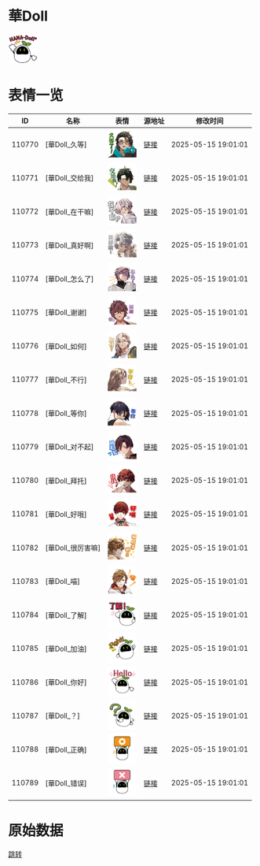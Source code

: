 # 華Doll

<img src="./cover.png" height="60" alt="cover" />

# 表情一览

|ID|名称|表情|源地址|修改时间|
|----|----|----|----|----|
|110770|[華Doll_久等]|<img src="./pic/110770_%5B華Doll_久等%5D.png" height="60" alt="久等"/>|[链接](https://i0.hdslb.com/bfs/garb/183f0765a679d9d51455820831aac61e06ebab5e.png)|2025-05-15 19:01:01|
|110771|[華Doll_交给我]|<img src="./pic/110771_%5B華Doll_交给我%5D.png" height="60" alt="交给我"/>|[链接](https://i0.hdslb.com/bfs/garb/101587dad53804c354863ef3632d16541b686cf8.png)|2025-05-15 19:01:01|
|110772|[華Doll_在干嘛]|<img src="./pic/110772_%5B華Doll_在干嘛%5D.png" height="60" alt="在干嘛"/>|[链接](https://i0.hdslb.com/bfs/garb/0624294d0c72f2b6ec6b31bdc0f6eb2bc91776e9.png)|2025-05-15 19:01:01|
|110773|[華Doll_真好啊]|<img src="./pic/110773_%5B華Doll_真好啊%5D.png" height="60" alt="真好啊"/>|[链接](https://i0.hdslb.com/bfs/garb/35477ac8b72d0e39237283d3d1e689a46a17ad18.png)|2025-05-15 19:01:01|
|110774|[華Doll_怎么了]|<img src="./pic/110774_%5B華Doll_怎么了%5D.png" height="60" alt="怎么了"/>|[链接](https://i0.hdslb.com/bfs/garb/bc923b37395cda7bc76b43c1767bae661af8ddfc.png)|2025-05-15 19:01:01|
|110775|[華Doll_谢谢]|<img src="./pic/110775_%5B華Doll_谢谢%5D.png" height="60" alt="谢谢"/>|[链接](https://i0.hdslb.com/bfs/garb/dbfcef8a95ac830d84ddf903dbcaaf408320be3e.png)|2025-05-15 19:01:01|
|110776|[華Doll_如何]|<img src="./pic/110776_%5B華Doll_如何%5D.png" height="60" alt="如何"/>|[链接](https://i0.hdslb.com/bfs/garb/5526e212ce433512f377c53b6c4d203903d33924.png)|2025-05-15 19:01:01|
|110777|[華Doll_不行]|<img src="./pic/110777_%5B華Doll_不行%5D.png" height="60" alt="不行"/>|[链接](https://i0.hdslb.com/bfs/garb/cc3142c3d46b1bf171a919a407409feb6dc2b77c.png)|2025-05-15 19:01:01|
|110778|[華Doll_等你]|<img src="./pic/110778_%5B華Doll_等你%5D.png" height="60" alt="等你"/>|[链接](https://i0.hdslb.com/bfs/garb/828930c06c075e7dc640864408f3aeefcb25a468.png)|2025-05-15 19:01:01|
|110779|[華Doll_对不起]|<img src="./pic/110779_%5B華Doll_对不起%5D.png" height="60" alt="对不起"/>|[链接](https://i0.hdslb.com/bfs/garb/a199c7dfb72fd3911858133fb2704da15eba1a04.png)|2025-05-15 19:01:01|
|110780|[華Doll_拜托]|<img src="./pic/110780_%5B華Doll_拜托%5D.png" height="60" alt="拜托"/>|[链接](https://i0.hdslb.com/bfs/garb/166b136f5b9269bd1d11440121968c354da2f57b.png)|2025-05-15 19:01:01|
|110781|[華Doll_好哦]|<img src="./pic/110781_%5B華Doll_好哦%5D.png" height="60" alt="好哦"/>|[链接](https://i0.hdslb.com/bfs/garb/23e0aa3f23a75215ea0b6c1567126adc93ccfa34.png)|2025-05-15 19:01:01|
|110782|[華Doll_很厉害嘛]|<img src="./pic/110782_%5B華Doll_很厉害嘛%5D.png" height="60" alt="很厉害嘛"/>|[链接](https://i0.hdslb.com/bfs/garb/9671c411f8d0787294a6a52c36ce6a518d542af8.png)|2025-05-15 19:01:01|
|110783|[華Doll_喵]|<img src="./pic/110783_%5B華Doll_喵%5D.png" height="60" alt="喵"/>|[链接](https://i0.hdslb.com/bfs/garb/9fad4c52fe7ff9ba718c017b9676cb417134d240.png)|2025-05-15 19:01:01|
|110784|[華Doll_了解]|<img src="./pic/110784_%5B華Doll_了解%5D.png" height="60" alt="了解"/>|[链接](https://i0.hdslb.com/bfs/garb/e23f1c06ff4ee4fe530a99c0b47b3eea61462d35.png)|2025-05-15 19:01:01|
|110785|[華Doll_加油]|<img src="./pic/110785_%5B華Doll_加油%5D.png" height="60" alt="加油"/>|[链接](https://i0.hdslb.com/bfs/garb/9eb5c69cb16283ef128bfddf8551aa8e44b7ae43.png)|2025-05-15 19:01:01|
|110786|[華Doll_你好]|<img src="./pic/110786_%5B華Doll_你好%5D.png" height="60" alt="你好"/>|[链接](https://i0.hdslb.com/bfs/garb/13f0317bd635e15e400dd34314537f277e93f8a4.png)|2025-05-15 19:01:01|
|110787|[華Doll_？]|<img src="./pic/110787_%5B華Doll_？%5D.png" height="60" alt="？"/>|[链接](https://i0.hdslb.com/bfs/garb/11e9798b67c1bdf9acfa3459cfcab311c07c5757.png)|2025-05-15 19:01:01|
|110788|[華Doll_正确]|<img src="./pic/110788_%5B華Doll_正确%5D.png" height="60" alt="正确"/>|[链接](https://i0.hdslb.com/bfs/garb/a5446856948707bb99e4ed3dd1532e506dee2d49.png)|2025-05-15 19:01:01|
|110789|[華Doll_错误]|<img src="./pic/110789_%5B華Doll_错误%5D.png" height="60" alt="错误"/>|[链接](https://i0.hdslb.com/bfs/garb/72057e338a5d2b42eb41b23839fc1d1bc2608954.png)|2025-05-15 19:01:01|

# 原始数据

[跳转](./raw.json)

